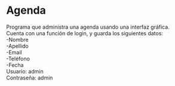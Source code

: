 # Agenda  
Programa que administra una agenda usando una interfaz gráfica.  
Cuenta con una función de login, y guarda los siguientes datos:  
-Nombre  
-Apellido  
-Email  
-Teléfono  
-Fecha  
Usuario: admin  
Contraseña: admin
